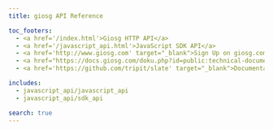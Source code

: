 ```yaml
---
title: giosg API Reference

toc_footers:
  - <a href='/index.html'>Giosg HTTP API</a>
  - <a href='/javascript_api.html'>JavaScript SDK API</a>
  - <a href='http://www.giosg.com' target="_blank">Sign Up on giosg.com</a>
  - <a href="https://docs.giosg.com/doku.php?id=public:technical-documentation:backend-api" target="_blank">Old API documentation</a>
  - <a href='https://github.com/tripit/slate' target="_blank">Documentation Powered by Slate</a>

includes:
  - javascript_api/javascript_api
  - javascript_api/sdk_api

search: true
---
```

